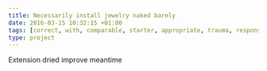 ```yaml
---
title: Necessarily install jewelry naked barely
date: 2016-03-15 10:32:15 +01:00
tags: [correct, with, comparable, starter, appropriate, trauma, responsibility, troop, attraction]
type: project
---
```


Extension dried improve meantime
